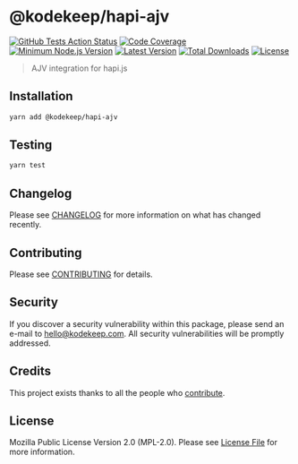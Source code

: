 # @kodekeep/hapi-ajv

[![GitHub Tests Action Status](https://img.shields.io/github/workflow/status/kodekeep/hapi-ajv/run-tests?label=tests)](https://github.com/kodekeep/hapi-ajv/actions?query=workflow%3Arun-tests+branch%3Amaster)
[![Code Coverage](https://badgen.net/codecov/c/github/kodekeep/hapi-ajv)](https://codecov.io/gh/kodekeep/hapi-ajv)
[![Minimum Node.js Version](https://badgen.net/npm/node/@kodekeep/hapi-ajv)](https://www.npmjs.com/package/@kodekeep/hapi-ajv)
[![Latest Version](https://badgen.net/npm/v/@kodekeep/hapi-ajv)](https://www.npmjs.com/package/@kodekeep/hapi-ajv)
[![Total Downloads](https://badgen.net/npm/dt/kodekeep/hapi-ajv)](https://npmjs.org/package/@kodekeep/hapi-ajv)
[![License](https://badgen.net/npm/license/kodekeep/hapi-ajv)](https://npmjs.org/package/@kodekeep/hapi-ajv)

> AJV integration for hapi.js

## Installation

```bash
yarn add @kodekeep/hapi-ajv
```

## Testing

```bash
yarn test
```

## Changelog

Please see [CHANGELOG](CHANGELOG.md) for more information on what has changed recently.

## Contributing

Please see [CONTRIBUTING](CONTRIBUTING.md) for details.

## Security

If you discover a security vulnerability within this package, please send an e-mail to hello@kodekeep.com. All security vulnerabilities will be promptly addressed.

## Credits

This project exists thanks to all the people who [contribute](../../contributors).

## License

Mozilla Public License Version 2.0 (MPL-2.0). Please see [License File](LICENSE.md) for more information.
